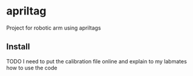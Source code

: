 # apriltag
Project for robotic arm using apriltags

## Install
TODO
I need to put the calibration file online and explain to my labmates how to use the code
